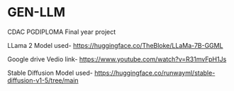 # GEN-LLM
CDAC PGDIPLOMA Final year project

LLama 2 Model used- https://huggingface.co/TheBloke/LLaMa-7B-GGML

Google drive Vedio link- https://www.youtube.com/watch?v=R31mvFpH1Js

Stable Diffusion Model used- https://huggingface.co/runwayml/stable-diffusion-v1-5/tree/main
